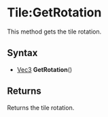 # Tile:GetRotation

This method gets the tile rotation.

## Syntax

- [Vec3](Vec3.md) **GetRotation**()

## Returns

Returns the tile rotation.
